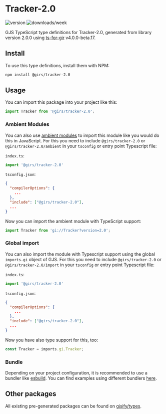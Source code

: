 
# Tracker-2.0

![version](https://img.shields.io/npm/v/@girs/tracker-2.0)
![downloads/week](https://img.shields.io/npm/dw/@girs/tracker-2.0)


GJS TypeScript type definitions for Tracker-2.0, generated from library version 2.0.0 using [ts-for-gir](https://github.com/gjsify/ts-for-gir) v4.0.0-beta.17.


## Install

To use this type definitions, install them with NPM:
```bash
npm install @girs/tracker-2.0
```

## Usage

You can import this package into your project like this:
```ts
import Tracker from '@girs/tracker-2.0';
```

### Ambient Modules

You can also use [ambient modules](https://github.com/gjsify/ts-for-gir/tree/main/packages/cli#ambient-modules) to import this module like you would do this in JavaScript.
For this you need to include `@girs/tracker-2.0` or `@girs/tracker-2.0/ambient` in your `tsconfig` or entry point Typescript file:

`index.ts`:
```ts
import '@girs/tracker-2.0'
```

`tsconfig.json`:
```json
{
  "compilerOptions": {
    ...
  },
  "include": ["@girs/tracker-2.0"],
  ...
}
```

Now you can import the ambient module with TypeScript support: 

```ts
import Tracker from 'gi://Tracker?version=2.0';
```

### Global import

You can also import the module with Typescript support using the global `imports.gi` object of GJS.
For this you need to include `@girs/tracker-2.0` or `@girs/tracker-2.0/import` in your `tsconfig` or entry point Typescript file:

`index.ts`:
```ts
import '@girs/tracker-2.0'
```

`tsconfig.json`:
```json
{
  "compilerOptions": {
    ...
  },
  "include": ["@girs/tracker-2.0"],
  ...
}
```

Now you have also type support for this, too:

```ts
const Tracker = imports.gi.Tracker;
```

### Bundle

Depending on your project configuration, it is recommended to use a bundler like [esbuild](https://esbuild.github.io/). You can find examples using different bundlers [here](https://github.com/gjsify/ts-for-gir/tree/main/examples).

## Other packages

All existing pre-generated packages can be found on [gjsify/types](https://github.com/gjsify/types).

